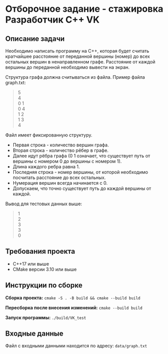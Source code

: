 # Отборочное задание - стажировка Разработчик C++ VK

## Описание задачи

Необходимо написать программу на C++, которая будет считать кратчайшее расстояние от переданной вершины (номер) до всех остальных вершин в ненаправленном графе. Расстояние от каждой вершины до переданной необходимо вывести на экран.

Структура графа должна считываться из файла. Пример файла graph.txt:
> 5  
> 4  
> 0 1  
> 0 4  
> 1 2  
> 1 3  
> 4  

Файл имеет фиксированную структуру.

- Первая строка - количество вершин графа.
- Вторая строка - количество рёбер в графе.
- Далее идут рёбра графа (0 1 означает, что существует путь от вершины с номером 0 до вершины с номером 1).
- Длина каждого ребра равна 1.
- Последняя строка - номер вершины, от которой необходимо посчитать расстояние до всех остальных.
- Нумерация вершин всегда начинается с 0.
- Допускаем, что точно существует путь до каждой вершины от каждой.

Вывод для тестовых данных выше:
> 1  
> 2  
> 3  
> 3  
> 0  

## Требования проекта

- C++17 или выше
- CMake версии 3.10 или выше

## Инструкции по сборке

**Сборка проекта:**
```cmake -S . -B build && cmake --build build```


**Пересборка после внесения изменений:**
```cmake --build build```


**Запуск программы:**
```./build/VK_test```


## Входные данные

Файл с входными данными находится по адресу:
```data/graph.txt```

